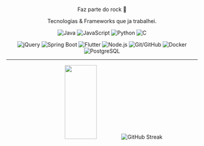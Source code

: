 
<p align="center">
  Faz parte do rock 👋
</p>
                          
<p align="center">
  Tecnologias & Frameworks que ja trabalhei.
</p>

<p align="center">
  <img src="https://img.shields.io/badge/Java-007396?style=for-the-badge&logo=java&logoColor=white" alt="Java" />
  <img src="https://img.shields.io/badge/JavaScript-ES6-F7DF1E?style=for-the-badge&logo=javascript&logoColor=white" alt="JavaScript" />
  <img src="https://img.shields.io/badge/Python-3776AB?style=for-the-badge&logo=python&logoColor=white" alt="Python" />
  <img src="https://img.shields.io/badge/C-A8B9CC?style=for-the-badge&logo=c&logoColor=white" alt="C" />
</p>


<p align="center">
  <img src="https://img.shields.io/badge/jQuery-0769AD?style=for-the-badge&logo=jquery&logoColor=white" alt="jQuery" />
  <img src="https://img.shields.io/badge/Spring_Boot-6DB33F?style=for-the-badge&logo=spring-boot&logoColor=white" alt="Spring Boot" />
  <img src="https://img.shields.io/badge/Flutter-02569B?style=for-the-badge&logo=flutter&logoColor=white" alt="Flutter" />
  <img src="https://img.shields.io/badge/Node.js-339933?style=for-the-badge&logo=node.js&logoColor=white" alt="Node.js" />
  <img src="https://img.shields.io/badge/Git-GitHub-181717?style=for-the-badge&logo=git&logoColor=white" alt="Git/GitHub" />
  <img src="https://img.shields.io/badge/Docker-2496ED?style=for-the-badge&logo=docker&logoColor=white" alt="Docker" />
  <img src="https://img.shields.io/badge/PostgreSQL-316192?style=for-the-badge&logo=postgresql&logoColor=white" alt="PostgreSQL" />
</p>

---


<p align="center">
  <img width="41%" height="195px" src="https://github-readme-stats.vercel.app/api/top-langs/?username=thiagoudweb&layout=compact&hide_border=true&title_color=00bfbf&text_color=00bfbf&bg_color=0d1117" />
  <img src="https://github-readme-streak-stats.herokuapp.com/?user=thiagoudweb&theme=tokyonight&hide_border=true&background=00000000" alt="GitHub Streak">
</p>


